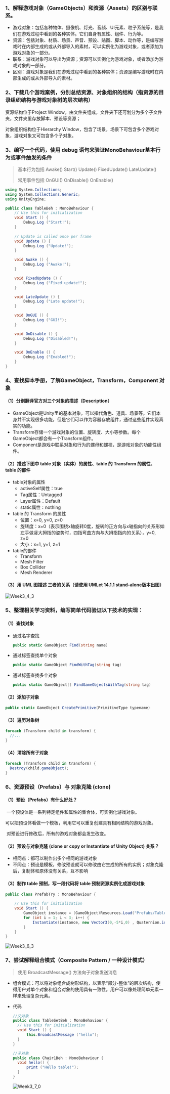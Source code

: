 ### 1、解释游戏对象（GameObjects）和资源（Assets）的区别与联系。

- 游戏对象：包括各种物体、摄像机、灯光、音频、UI元素、粒子系统等，是我们在游戏过程中看到的各种实体。它们自身有属性、组件、行为等。
- 资源：包括对象、材质、场景、声音、预设、贴图、脚本、动作等，是编写游戏时在内部生成的或从外部导入的素材，可以实例化为游戏对象，或者添加为游戏对象的一部分。
- 联系：游戏对象可以导出为资源；资源可以实例化为游戏对象，或者添加为游戏对象的一部分。
- 区别：游戏对象是我们在游戏过程中看到的各种实体；资源是编写游戏时在内部生成的或从外部导入的素材。




### 2、下载几个游戏案例，分别总结资源、对象组织的结构（指资源的目录组织结构与游戏对象树的层次结构）

资源结构位于Project Window，由文件夹组成，文件夹下还可划分为多个子文件夹，文件夹里存放脚本、预设等资源；

对象组织结构位于Hierarchy Window，包含了场景，场景下可包含多个游戏对象，游戏对象又可包含多个子对象。



### 3、编写一个代码，使用 debug 语句来验证MonoBehaviour基本行为或事件触发的条件

> 基本行为包括 Awake() Start() Update() FixedUpdate() LateUpdate()
>
> 常用事件包括 OnGUI() OnDisable() OnEnable()

```c#
using System.Collections;
using System.Collections.Generic;
using UnityEngine;

public class TableBeh : MonoBehaviour {
	// Use this for initialization
	void Start () {
		Debug.Log ("Start!");
	}
	
	// Update is called once per frame
	void Update () {
		Debug.Log ("Update!");
	}

	void Awake () {
		Debug.Log ("Awake!");
	}

	void FixedUpdate () {
		Debug.Log ("Fixed update!");
	}

	void LateUpdate () {
		Debug.Log ("Late update!");
	}

	void OnGUI () {
		Debug.Log ("GUI!");
	}

	void OnDisable () {
		Debug.Log ("Disabled!");
	}

	void OnEnable () {
		Debug.Log ("Enabled!");
	}
}
```



### 4、查找脚本手册，了解GameObject，Transform，Component 对象

#### （1）分别翻译官方对三个对象的描述（Description）

- GameObject是Unity里的基本对象，可以指代角色、道具、场景等。它们本身并不实现很多功能，但是它们可以作为容器存放组件，通过这些组件实现真实的功能。
- Transform存储一个游戏对象的位置、旋转度、大小等参数。每个GameObject都会有一个Transform组件。
- Component是游戏中联系对象和行为的螺母和螺栓，是游戏对象的功能性组件。

#### （2）描述下图中 table 对象（实体）的属性、table 的 Transform 的属性、 table 的部件

- table对象的属性
  - activeSelf属性：true
  - Tag属性：Untagged
  - Layer属性：Default
  - static属性：nothing
- table 的 Transform 的属性
  - 位置：x=0, y=0, z=0
  - 旋转度：x=0（表示围绕x轴旋转0度，旋转的正方向与x轴指向的关系形如左手做竖大拇指的姿势时，四指弯曲方向与大拇指指向的关系），y=0, z=0
  - 大小：x=1, y=1, z=1
- table的部件
  - Transform
  - Mesh Filter
  - Box Collider
  - Mesh Renderer

#### （3）用 UML 图描述 三者的关系（请使用 UMLet 14.1.1 stand-alone版本出图）

![Week3_4_3](Week3_4_3.png)



### 5、整理相关学习资料，编写简单代码验证以下技术的实现：

#### （1）查找对象

- 通过名字查找

  ```c#
  public static GameObject Find(string name)
  ```

- 通过标签查找单个对象

  ```c#
  public static GameObject FindWithTag(string tag)
  ```

- 通过标签查找多个对象

  ```c#
  public static GameObject[] FindGameObjectsWithTag(string tag)
  ```

#### （2）添加子对象

```c#
public static GameObject CreatePrimitive(PrimitiveType typename)
```

#### （3）遍历对象树

```c#
foreach (Transform child in transform) {
  //...
}
```

#### （4）清除所有子对象

```c#
foreach (Transform child in transform) { 
  Destroy(child.gameObject);
}
```



### 6、资源预设（Prefabs）与 对象克隆 (clone)

#### （1）预设（Prefabs）有什么好处？

​	一个预设体是一系列特定组件和属性的集合体，可实例化游戏对象。

​	可以把预设体看做一个模板，利用它可以重复创建具有相同结构的游戏对象。

​	对预设进行修改后，所有的游戏对象都会发生改变。

#### （2）预设与对象克隆 (clone or copy or Instantiate of Unity Object) 关系？

- 相同点：都可以制作出多个相同的游戏对象
- 不同点：预设是模板，修改预设就可以修改由它生成的所有的实例；对象克隆后，复制体和原体没有关系，互不影响

#### （3）制作 table 预制，写一段代码将 table 预制资源实例化成游戏对象

```c#
public class PrefabTry : MonoBehaviour {

	// Use this for initialization
	void Start () {
		GameObject instance = (GameObject)Resources.Load("Prefabs/TableSet");
		for (int i = 1; i < 3; i++) {
			Instantiate(instance, new Vector3(0,-5*i,0) , Quaternion.identity);
		}
	}
}
```

![Week3_6_3](Week3_6_3.jpg)



### 7、尝试解释组合模式（Composite Pattern / 一种设计模式）

> 使用 BroadcastMessage() 方法向子对象发送消息

- 组合模式：可以将对象组合成树形结构，以表示“部分-整体”的层次结构，使得用户对单个对象和组合对象的使用具有一致性。用户可以像处理简单元素一样来处理复杂元素。

- 代码

  ```c#
  //父对象
  public class TableSetBeh : MonoBehaviour {
  	// Use this for initialization
  	void Start () {
  		this.BroadcastMessage ("hello");
  	}
  }
  ```

  ```c#
  //子对象
  public class Chair1Beh : MonoBehaviour {
  	void hello() {
  		print ("Hello table!");
  	}
  }
  ```

  ![Week3_7_0](Week3_7_0.jpg)